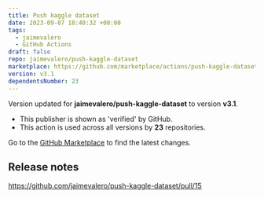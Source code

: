 ```yaml
---
title: Push kaggle dataset
date: 2023-09-07 18:40:32 +00:00
tags:
  - jaimevalero
  - GitHub Actions
draft: false
repo: jaimevalero/push-kaggle-dataset
marketplace: https://github.com/marketplace/actions/push-kaggle-dataset
version: v3.1
dependentsNumber: 23
---
```



Version updated for **jaimevalero/push-kaggle-dataset** to version **v3.1**.
- This publisher is shown as 'verified' by GitHub.
- This action is used across all versions by **23** repositories.

Go to the [GitHub Marketplace](https://github.com/marketplace/actions/push-kaggle-dataset) to find the latest changes.

## Release notes

https://github.com/jaimevalero/push-kaggle-dataset/pull/15
